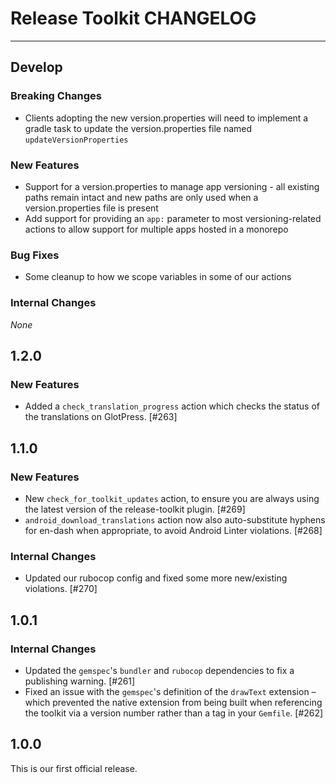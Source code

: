 # Release Toolkit CHANGELOG

---

## Develop

### Breaking Changes

* Clients adopting the new version.properties will need to implement a gradle task to update the version.properties file named `updateVersionProperties`

### New Features

* Support for a version.properties to manage app versioning - all existing paths remain intact and new paths are only used when a version.properties file is present
* Add support for providing an `app:` parameter to most versioning-related actions to allow support for multiple apps hosted in a monorepo

### Bug Fixes

* Some cleanup to how we scope variables in some of our actions

### Internal Changes

_None_

## 1.2.0

### New Features

* Added a `check_translation_progress` action which checks the status of the translations on GlotPress. [#263]

## 1.1.0

### New Features

* New `check_for_toolkit_updates` action, to ensure you are always using the latest version of the release-toolkit plugin. [#269]
* `android_download_translations` action now also auto-substitute hyphens for en-dash when appropriate, to avoid Android Linter violations. [#268]

### Internal Changes

* Updated our rubocop config and fixed some more new/existing violations. [#270]

## 1.0.1

### Internal Changes

* Updated the `gemspec`'s `bundler` and `rubocop` dependencies to fix a publishing warning. [#261]
* Fixed an issue with the `gemspec`'s definition of the `drawText` extension – which prevented the native extension from being built when referencing the toolkit via a version number rather than a tag in your `Gemfile`. [#262]

## 1.0.0

This is our first official release.
